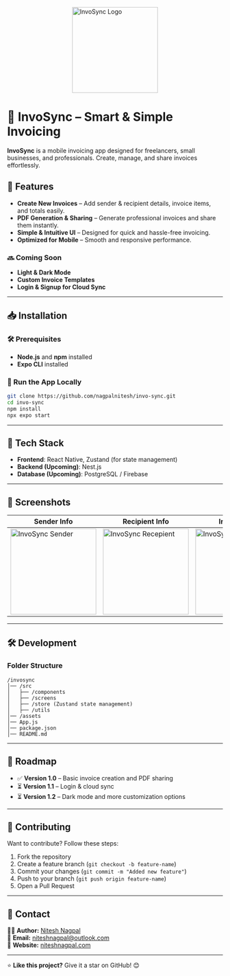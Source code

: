 <img src="https://github.com/user-attachments/assets/cfbcfa04-4865-4578-a50f-08dc50b1523c" alt="InvoSync Logo" width="200" style="display: block; margin: 0 auto;">

# 📄 InvoSync – Smart & Simple Invoicing

**InvoSync** is a mobile invoicing app designed for freelancers, small businesses, and professionals. Create, manage, and share invoices effortlessly.  

## 🚀 Features  

- **Create New Invoices** – Add sender & recipient details, invoice items, and totals easily.  
- **PDF Generation & Sharing** – Generate professional invoices and share them instantly.  
- **Simple & Intuitive UI** – Designed for quick and hassle-free invoicing.  
- **Optimized for Mobile** – Smooth and responsive performance.  

### 🔜 Coming Soon  
- **Light & Dark Mode**
- **Custom Invoice Templates**  
- **Login & Signup for Cloud Sync**  

---

## 📥 Installation  

### 🛠 Prerequisites  
- **Node.js** and **npm** installed  
- **Expo CLI** installed  

### 📲 Run the App Locally  
```sh
git clone https://github.com/nagpalnitesh/invo-sync.git
cd invo-sync
npm install
npx expo start
```

---

## 🔧 Tech Stack  

- **Frontend**: React Native, Zustand (for state management)  
- **Backend (Upcoming)**: Nest.js  
- **Database (Upcoming)**: PostgreSQL / Firebase  

---

## 📸 Screenshots  

| Sender Info | Recipient Info | Invoice Info | Items | Summary |
|------------|---------------|--------------|-------|---------|
| <img src="https://github.com/user-attachments/assets/89a3c999-90f6-444a-acc9-20cad31f9014" alt="InvoSync Sender" width="200" style="display: block; margin: 0 auto;"> | <img src="https://github.com/user-attachments/assets/cf5a8483-96b5-47d8-b38a-55b04f25b5b6" alt="InvoSync Recepient" width="200" style="display: block; margin: 0 auto;"> | <img src="https://github.com/user-attachments/assets/a9dec0bc-6ea2-4701-90a9-0caa029f6090" alt="InvoSync Invoice" width="200" style="display: block; margin: 0 auto;"> | <img src="https://github.com/user-attachments/assets/42c03209-5dc1-43aa-9ea4-6687d035470d" alt="InvoSync Items" width="200" style="display: block; margin: 0 auto;"> | <img src="https://github.com/user-attachments/assets/528f2362-6b1e-481c-8707-edbcce5cfbb8" alt="InvoSync Summary" width="200" style="display: block; margin: 0 auto;"> |

---

## 🛠 Development  

### Folder Structure  
```
/invosync
│── /src
│   ├── /components
│   ├── /screens
│   ├── /store (Zustand state management)
│   ├── /utils
│── /assets
│── App.js
│── package.json
│── README.md
```

---

## 📌 Roadmap  

- ✅ **Version 1.0** – Basic invoice creation and PDF sharing  
- ⏳ **Version 1.1** – Login & cloud sync  
- ⏳ **Version 1.2** – Dark mode and more customization options  

---

## 🤝 Contributing  

Want to contribute? Follow these steps:  
1. Fork the repository  
2. Create a feature branch (`git checkout -b feature-name`)  
3. Commit your changes (`git commit -m "Added new feature"`)  
4. Push to your branch (`git push origin feature-name`)  
5. Open a Pull Request  

---

## 📩 Contact  

👨‍💻 **Author:** [Nitesh Nagpal](https://niteshnagpal.com)  
📧 **Email:** niteshnagpal@outlook.com  
🔗 **Website:** [niteshnagpal.com](https://niteshnagpal.com)  

---

⭐ **Like this project?** Give it a star on GitHub! 😊
